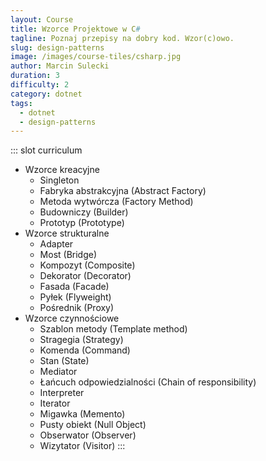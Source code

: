 ```yaml
---
layout: Course
title: Wzorce Projektowe w C#
tagline: Poznaj przepisy na dobry kod. Wzor(c)owo.
slug: design-patterns
image: /images/course-tiles/csharp.jpg
author: Marcin Sulecki
duration: 3
difficulty: 2
category: dotnet
tags:
  - dotnet
  - design-patterns
---
```


::: slot curriculum
* Wzorce kreacyjne
	* Singleton
	* Fabryka abstrakcyjna (Abstract Factory)
	* Metoda wytwórcza (Factory Method)
	* Budowniczy (Builder)
	* Prototyp (Prototype)
* Wzorce strukturalne
	* Adapter
	* Most (Bridge)
	* Kompozyt (Composite)
	* Dekorator (Decorator)
	* Fasada (Facade)
	* Pyłek (Flyweight)
	* Pośrednik (Proxy)
* Wzorce czynnościowe
	* Szablon metody (Template method)
	* Stragegia (Strategy)
	* Komenda (Command)
	* Stan (State)
	* Mediator
	* Łańcuch odpowiedzialności (Chain of responsibility)
	* Interpreter
	* Iterator
	* Migawka (Memento)
	* Pusty obiekt (Null Object)
	* Obserwator (Observer)
	* Wizytator (Visitor)
:::



